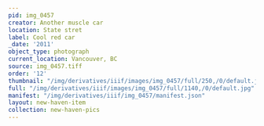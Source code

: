```yaml
---
pid: img_0457
creator: Another muscle car
location: State stret
label: Cool red car
_date: '2011'
object_type: photograph
current_location: Vancouver, BC
source: img_0457.tiff
order: '12'
thumbnail: "/img/derivatives/iiif/images/img_0457/full/250,/0/default.jpg"
full: "/img/derivatives/iiif/images/img_0457/full/1140,/0/default.jpg"
manifest: "/img/derivatives/iiif/img_0457/manifest.json"
layout: new-haven-item
collection: new-haven-pics
---
```

